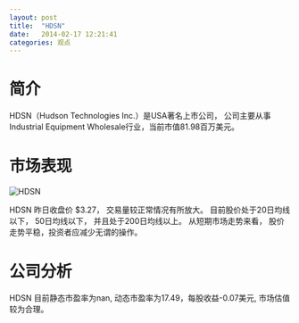 ```yaml
---
layout: post
title:  "HDSN"
date:   2014-02-17 12:21:41
categories: 观点
---
```


# 简介
HDSN（Hudson Technologies Inc.）是USA著名上市公司，
公司主要从事Industrial Equipment Wholesale行业，当前市值81.98百万美元。

# 市场表现

![HDSN](http://finviz.com/chart.ashx?t=HDSN&ty=c&ta=1&p=d&s=l)

HDSN 昨日收盘价 $3.27，
交易量较正常情况有所放大。
目前股价处于20日均线以下，
50日均线以下，
并且处于200日均线以上。
从短期市场走势来看，
股价走势平稳，投资者应减少无谓的操作。

# 公司分析
HDSN 目前静态市盈率为nan, 动态市盈率为17.49，每股收益-0.07美元,
市场估值较为合理。
